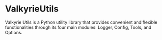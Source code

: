 # ValkyrieUtils
Valkyrie Utils is a Python utility library that provides convenient and flexible functionalities through its four main modules: Logger, Config, Tools, and Options.
